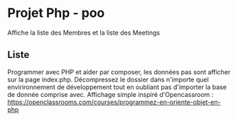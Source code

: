# Projet Php - poo

Affiche la liste des Membres et la liste des Meetings 

## Liste 

Programmer avec PHP et aider par composer, les données pas sont afficher sur la page index.php.
Décompressez le dossier dans n'importe quel envirironnement de développement tout en oubliant pas d'importer la base de donnée comprise avec.
Affichage simple inspiré d'Opencassroom : https://openclassrooms.com/courses/programmez-en-oriente-objet-en-php